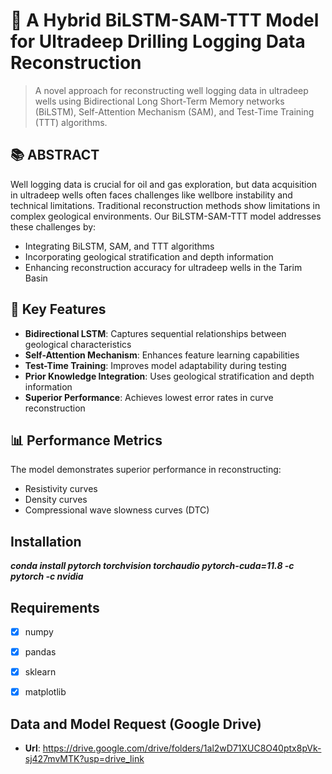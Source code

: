 # :speech_balloon: A Hybrid BiLSTM-SAM-TTT Model for Ultradeep Drilling Logging Data Reconstruction
>A novel approach for reconstructing well logging data in ultradeep wells using Bidirectional Long Short-Term Memory networks (BiLSTM), Self-Attention Mechanism (SAM), and Test-Time Training (TTT) algorithms.

## 📚 ABSTRACT
Well logging data is crucial for oil and gas exploration, but data acquisition in ultradeep wells often faces challenges like wellbore instability and technical limitations. Traditional reconstruction methods show limitations in complex geological environments. Our BiLSTM-SAM-TTT model addresses these challenges by:

- Integrating BiLSTM, SAM, and TTT algorithms
- Incorporating geological stratification and depth information
- Enhancing reconstruction accuracy for ultradeep wells in the Tarim Basin

## 🌟 Key Features

- **Bidirectional LSTM**: Captures sequential relationships between geological characteristics
- **Self-Attention Mechanism**: Enhances feature learning capabilities
- **Test-Time Training**: Improves model adaptability during testing
- **Prior Knowledge Integration**: Uses geological stratification and depth information
- **Superior Performance**: Achieves lowest error rates in curve reconstruction

## 📊 Performance Metrics
The model demonstrates superior performance in reconstructing:

* Resistivity curves
* Density curves
* Compressional wave slowness curves (DTC)

## Installation
***conda install pytorch torchvision torchaudio pytorch-cuda=11.8 -c pytorch -c nvidia***

## Requirements
- [x] numpy
- [x] pandas
- [x] sklearn
- [x] matplotlib
      

## Data and Model Request  (Google Drive)
* **Url**: https://drive.google.com/drive/folders/1al2wD71XUC8O40ptx8pVk-sj427mvMTK?usp=drive_link
